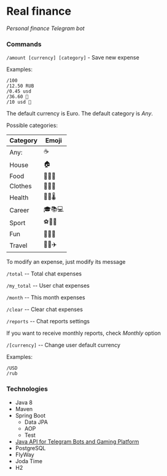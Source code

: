 # Real finance
*Personal finance Telegram bot*

### Commands

`/amount [currency] [category]` - Save new expense

Examples:
```
/100
/12.50 RUB
/0.45 usd
/36.60 💊
/10 usd 🍕
```
The default currency is Euro. The default category is *Any*.

Possible categories:

| Category | Emoji |
|----------|-------|
| Any:     | ☕️   |
| House    | 🏠    |
| Food     | 🍞🍕🍌 |
| Clothes  | 👔👠👖 |
| Health   | 💊💉🌡 |
| Career   | 🎓📚💻 |
| Sport    | ⚽🎾️🏸 |
| Fun      | 🎉🍺🎁 |
| Travel   | 🚕🚂✈️ |

To modify an expense, just modify its message

`/total` -- Total chat expenses

`/my_total` -- User chat expenses

`/month` -- This month expenses

`/clear` -- Clear chat expenses

`/reports` -- Chat reports settings
  
If you want to receive monthly reports, check *Monthly* option

`/[currency]` -- Change user default currency

Examples:
```
/USD
/rub
```

### Technologies
* Java 8
* Maven
* Spring Boot
    * Data JPA
    * AOP
    * Test
* [Java API for Telegram Bots and Gaming Platform](https://github.com/pengrad/java-telegram-bot-api)
* PostgreSQL
* FlyWay
* Joda Time
* H2